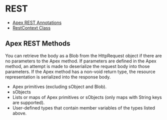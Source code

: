 # REST

* [Apex REST Annotations](https://developer.salesforce.com/docs/atlas.en-us.apexcode.meta/apexcode/apex_classes_annotations_rest.htm)
* [RestContext Class](https://developer.salesforce.com/docs/atlas.en-us.apexcode.meta/apexcode/apex_methods_system_restcontext.htm#apex_methods_system_restcontext)
## Apex REST Methods
You can retrieve the body as a Blob from the HttpRequest object if there are no parameters to the Apex method. If parameters are defined in the Apex method, an attempt is made to deserialize the request body into those parameters. If the Apex method has a non-void return type, the resource representation is serialized into the response body.
* Apex primitives (excluding sObject and Blob).
* sObjects
* Lists or maps of Apex primitives or sObjects (only maps with String keys are supported).
* User-defined types that contain member variables of the types listed above.
